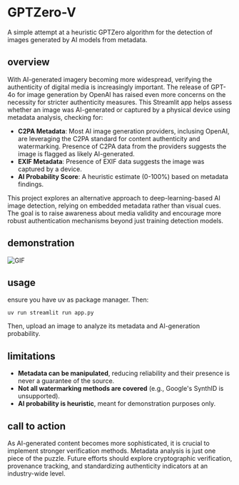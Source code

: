 # GPTZero-V

A simple attempt at a heuristic GPTZero algorithm for the detection of images generated by AI models from metadata.

## overview

With AI-generated imagery becoming more widespread, verifying the authenticity of digital media is increasingly important. The release of GPT-4o for image generation by OpenAI has raised even more concerns on the necessity for stricter authenticity measures. This Streamlit app helps assess whether an image was AI-generated or captured by a physical device using metadata analysis, checking for:

- **C2PA Metadata**: Most AI image generation providers, inclusing OpenAI, are leveraging the C2PA standard for content authenticity and watermarking. Presence of C2PA data from the providers suggests the image is flagged as likely AI-generated.
- **EXIF Metadata**: Presence of EXIF data suggests the image was captured by a device.
- **AI Probability Score**: A heuristic estimate (0-100%) based on metadata findings.

This project explores an alternative approach to deep-learning-based AI image detection, relying on embedded metadata rather than visual cues. The goal is to raise awareness about media validity and encourage more robust authentication mechanisms beyond just training detection models.

## demonstration

![GIF](placeholder.gif)

## usage

ensure you have uv as package manager. Then:

```shell
uv run streamlit run app.py
```

Then, upload an image to analyze its metadata and AI-generation probability.

## limitations

- **Metadata can be manipulated**, reducing reliability and their presence is never a guarantee of the source.
- **Not all watermarking methods are covered** (e.g., Google's SynthID is unsupported).
- **AI probability is heuristic**, meant for demonstration purposes only.

## call to action

As AI-generated content becomes more sophisticated, it is crucial to implement stronger verification methods. Metadata analysis is just one piece of the puzzle. Future efforts should explore cryptographic verification, provenance tracking, and standardizing authenticity indicators at an industry-wide level.
